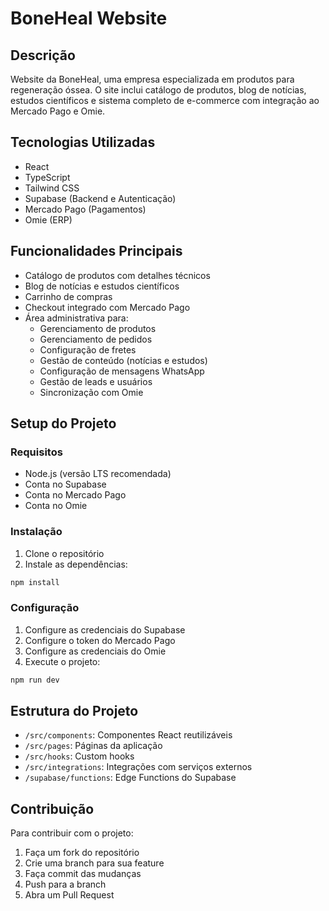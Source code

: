
# BoneHeal Website

## Descrição
Website da BoneHeal, uma empresa especializada em produtos para regeneração óssea. O site inclui catálogo de produtos, blog de notícias, estudos científicos e sistema completo de e-commerce com integração ao Mercado Pago e Omie.

## Tecnologias Utilizadas
- React
- TypeScript
- Tailwind CSS
- Supabase (Backend e Autenticação)
- Mercado Pago (Pagamentos)
- Omie (ERP)

## Funcionalidades Principais
- Catálogo de produtos com detalhes técnicos
- Blog de notícias e estudos científicos
- Carrinho de compras
- Checkout integrado com Mercado Pago
- Área administrativa para:
  - Gerenciamento de produtos
  - Gerenciamento de pedidos
  - Configuração de fretes
  - Gestão de conteúdo (notícias e estudos)
  - Configuração de mensagens WhatsApp
  - Gestão de leads e usuários
  - Sincronização com Omie

## Setup do Projeto

### Requisitos
- Node.js (versão LTS recomendada)
- Conta no Supabase
- Conta no Mercado Pago
- Conta no Omie

### Instalação
1. Clone o repositório
2. Instale as dependências:
```bash
npm install
```

### Configuração
1. Configure as credenciais do Supabase
2. Configure o token do Mercado Pago
3. Configure as credenciais do Omie
4. Execute o projeto:
```bash
npm run dev
```

## Estrutura do Projeto
- `/src/components`: Componentes React reutilizáveis
- `/src/pages`: Páginas da aplicação
- `/src/hooks`: Custom hooks
- `/src/integrations`: Integrações com serviços externos
- `/supabase/functions`: Edge Functions do Supabase

## Contribuição
Para contribuir com o projeto:
1. Faça um fork do repositório
2. Crie uma branch para sua feature
3. Faça commit das mudanças
4. Push para a branch
5. Abra um Pull Request
